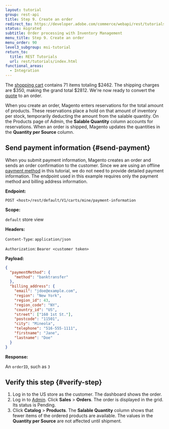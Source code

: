 ```yaml
---
layout: tutorial
group: rest-api
title: Step 9. Create an order
redirect_to: https://developer.adobe.com/commerce/webapi/rest/tutorials/inventory/create-order/
status: migrated
subtitle: Order processing with Inventory Management
menu_title: Step 9. Create an order
menu_order: 90
level3_subgroup: msi-tutorial
return_to:
  title: REST Tutorials
  url: rest/tutorials/index.html
functional_areas:
  - Integration
---
```


The [shopping cart](https://glossary.magento.com/shopping-cart) contains 71 items totaling $2462. The shipping charges are $350, making the grand total $2812. We're now ready to convert the [quote](https://glossary.magento.com/quote) to an order.

When you create an order, Magento enters reservations for the total amount of products. These reservations place a hold on that amount of inventory per stock, temporarily deducting the amount from the salable quantity. On the Products page of Admin, the **Salable Quantity** column accounts for reservations. When an order is shipped, Magento updates the quantities in the **Quantity per Source** column.

## Send payment information {#send-payment}

When you submit payment information, Magento creates an order and sends an order confirmation to the customer. Since we are using an offline [payment method](https://glossary.magento.com/payment-method) in this tutorial, we do not need to provide detailed payment information. The endpoint used in this example requires only the payment method and billing address information.

**Endpoint:**

`POST <host>/rest/default/V1/carts/mine/payment-information`

**Scope:**

`default` store view

**Headers:**

`Content-Type`: `application/json`

`Authorization`: `Bearer <customer token>`

**Payload:**

```json
{
  "paymentMethod": {
    "method": "banktransfer"
  },
  "billing_address": {
    "email": "jdoe@example.com",
    "region": "New York",
    "region_id": 43,
    "region_code": "NY",
    "country_id": "US",
    "street": ["160 1st St."],
    "postcode": "11501",
    "city": "Mineola",
    "telephone": "516-555-1111",
    "firstname": "Jane",
    "lastname": "Doe"
  }
}
```

**Response:**

An `orderID`, such as `3`

## Verify this step {#verify-step}

1. Log in to the US store as the customer. The dashboard shows the order.
1. Log in to [Admin](https://glossary.magento.com/admin). Click **Sales** > **Orders**. The order is displayed in the grid. Its status is Pending.
1. Click **Catalog** > **Products**. The **Salable Quantity** column shows that fewer items of the ordered products are available. The values in the **Quantity per Source** are not affected until shipment.
